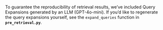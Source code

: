 To guarantee the reproducibility of retrieval results, we’ve included Query Expansions generated by an LLM (GPT-4o-mini). If you’d like to regenerate the query expansions yourself, see the `expand_queries` function in **`pre_retrieval.py`**.
